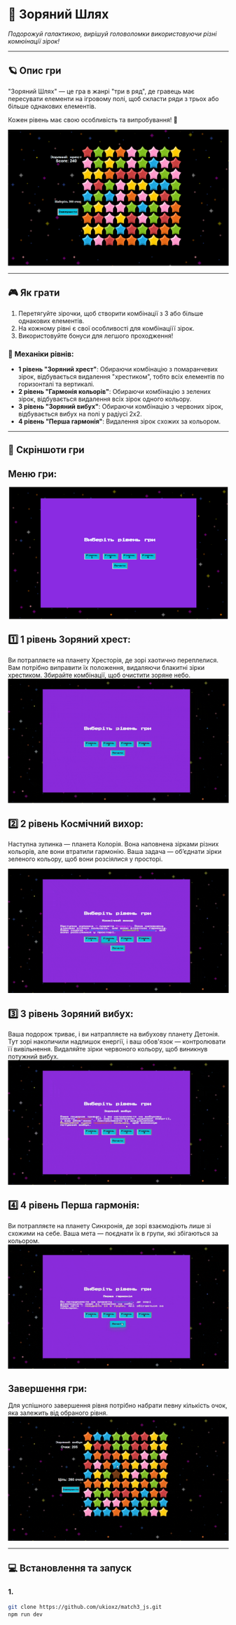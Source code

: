 # 🌟 **Зоряний Шлях**

_Подорожуй галактикою, вирішуй головоломки використовуючи різні комюінації зірок!_

---

## 🪐 **Опис гри**

"Зоряний Шлях" — це гра в жанрі "три в ряд", де гравець має пересувати елементи на ігровому полі, щоб скласти ряди з трьох або більше однакових елементів.

Кожен рівень має свою особливість та випробування! 🚀

![Gameplay Screenshot](./public/img_readme/game.png)

---

## 🎮 **Як грати**

1. Перетягуйте зірочки, щоб створити комбінації з 3 або більше однакових елементів.
2. На кожному рівні є свої особливості для комбінаціїї зірок.
3. Використовуйте бонуси для легшого проходження!

### 🌟 **Механіки рівнів:**

- **1 рівень "Зоряний хрест"**: Обираючи комбінацію з помаранчевих зірок, відбувається видалення "хрестиком", тобто всіх елементів по горизонталі та вертикалі.
- **2 рівень "Гармонія кольорів"**: Обираючи комбінацію з зелених зірок, відбувається видалення всіх зірок одного кольору.
- **3 рівень "Зоряний вибух"**: Обираючи комбінацію з червоних зірок, відбувається вибух на полі у радіусі 2x2.
- **4 рівень "Перша гармонія"**: Видалення зірок схожих за кольором.

---

## 📸 **Скріншоти гри**

## Меню гри:

![Main Menu](./public/img_readme/menu-start.png)

## 1️⃣ 1 рівень Зоряний хрест:

Ви потрапляєте на планету Хресторія, де зорі хаотично переплелися. Вам потрібно виправити їх положення, видаляючи блакитні зірки хрестиком. Збирайте комбінації, щоб очистити зоряне небо.
![Level 1 Gif](./public/img_readme/lev1.gif)

## 2️⃣ 2 рівень Космічний вихор:

Наступна зупинка — планета Колорія. Вона наповнена зірками різних кольорів, але вони втратили гармонію. Ваша задача — об’єднати зірки зеленого кольору, щоб вони розсіялися у просторі.

![Level 2 Gif](./public/img_readme/lev2.gif)

## 3️⃣ 3 рівень Зоряний вибух:

Ваша подорож триває, і ви натрапляєте на вибухову планету Детонія. Тут зорі накопичили надлишок енергії, і ваш обов'язок — контролювати її вивільнення. Видаляйте зірки червоного кольору, щоб виникнув потужний вибух.
![Level 3 Gif](./public/img_readme/lev3.gif)

## 4️⃣ 4 рівень Перша гармонія:

Ви потрапляєте на планету Синхронія, де зорі взаємодіють лише зі схожими на себе. Ваша мета — поєднати їх в групи, які збігаються за кольором.
![Level 4 Gif](./public/img_readme/lev4.gif)

## Завершення гри:

Для успішного завершення рівня потрібно набрати певну кількість очок, яка залежить від обраного рівня.
![Game over Gif](./public/img_readme/game-over.gif)

---

## 💻 **Встановлення та запуск**

### 1.

```bash
git clone https://github.com/ukioxz/match3_js.git
npm run dev
```
